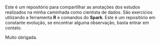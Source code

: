 Este é um repositório para compartilhar as anotações dos estudos realizados na minha caminhada como cientista de dados.
São exercícios utilizando a ferramenta **R** e comandos do **Spark**.
Este é um repositório em constante evolução, se encontrar alguma observação, basta entrar em contato.

Muito obrigada.
